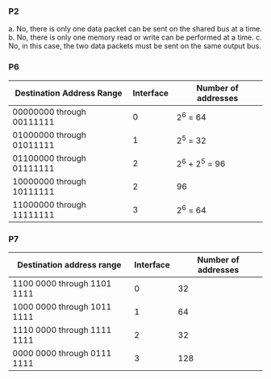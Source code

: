### P2

a. No, there is only one data packet can be sent on the shared bus at a time.
b. No, there is only one memory read or write can be performed at a time.
c. No, in this case, the two data packets must be sent on the same output bus.

### P6
| Destination Address Range |  Interface  | Number of addresses |
| ------------------------- | ----------- | ------------------- |
| 00000000 through 00111111 |      0      |  2<sup>6</sup> = 64 |
| 01000000 through 01011111 |      1      |  2<sup>5</sup> = 32 |
| 01100000 through 01111111 |      2      |2<sup>6</sup> + 2<sup>5</sup> = 96|
| 10000000 through 10111111 |      2      |          96         |
| 11000000 through 11111111 |      3      |  2<sup>6</sup> = 64 |


### P7
| Destination address range   | Interface | Number of addresses |
| --------------------------- | --------- | ------------------- |
| 1100 0000 through 1101 1111 |     0     | 32                  |
| 1000 0000 through 1011 1111 |     1     | 64                  |
| 1110 0000 through 1111 1111 |     2     | 32                  |
| 0000 0000 through 0111 1111 |     3     | 128                 |
